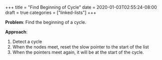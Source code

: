 +++
title = "Find Beginning of Cycle"
date = 2020-01-03T02:55:24-08:00
draft = true
categories = ["linked-lists"]
+++

**Problem**: Find the beginning of a cycle.

**Approach**:

1. Detect a cycle
2. When the nodes meet, reset the slow pointer to the start of the list
3. When the pointers meet again, it will be at the start of the cycle.
